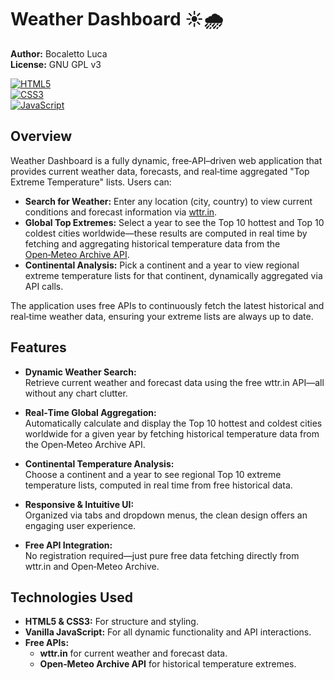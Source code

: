 # Weather Dashboard ☀️🌧️

**Author:** Bocaletto Luca  
**License:** GNU GPL v3

[![HTML5](https://img.shields.io/badge/HTML5-E34F26?style=flat-square&logo=html5&logoColor=white)](https://developer.mozilla.org/en-US/docs/Web/Guide/HTML/HTML5)  
[![CSS3](https://img.shields.io/badge/CSS3-1572B6?style=flat-square&logo=css3&logoColor=white)](https://developer.mozilla.org/en-US/docs/Web/CSS)  
[![JavaScript](https://img.shields.io/badge/JavaScript-F7DF1E?style=flat-square&logo=javascript&logoColor=black)](https://developer.mozilla.org/en-US/docs/Web/JavaScript)

## Overview

Weather Dashboard is a fully dynamic, free‑API–driven web application that provides current weather data, forecasts, and real‑time aggregated "Top Extreme Temperature" lists. Users can:

- **Search for Weather:** Enter any location (city, country) to view current conditions and forecast information via [wttr.in](https://wttr.in/).
- **Global Top Extremes:** Select a year to see the Top 10 hottest and Top 10 coldest cities worldwide—these results are computed in real time by fetching and aggregating historical temperature data from the [Open‑Meteo Archive API](https://open-meteo.com/en/docs/archive).
- **Continental Analysis:** Pick a continent and a year to view regional extreme temperature lists for that continent, dynamically aggregated via API calls.

The application uses free APIs to continuously fetch the latest historical and real‑time weather data, ensuring your extreme lists are always up to date.

## Features

- **Dynamic Weather Search:**  
  Retrieve current weather and forecast data using the free wttr.in API—all without any chart clutter.

- **Real‑Time Global Aggregation:**  
  Automatically calculate and display the Top 10 hottest and coldest cities worldwide for a given year by fetching historical temperature data from the Open‑Meteo Archive API.

- **Continental Temperature Analysis:**  
  Choose a continent and a year to see regional Top 10 extreme temperature lists, computed in real time from free historical data.

- **Responsive & Intuitive UI:**  
  Organized via tabs and dropdown menus, the clean design offers an engaging user experience.

- **Free API Integration:**  
  No registration required—just pure free data fetching directly from wttr.in and Open‑Meteo Archive.

## Technologies Used

- **HTML5 & CSS3:** For structure and styling.
- **Vanilla JavaScript:** For all dynamic functionality and API interactions.
- **Free APIs:**
  - **wttr.in** for current weather and forecast data.
  - **Open‑Meteo Archive API** for historical temperature extremes.

